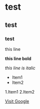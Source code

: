# test
## test
### test

this line

**this line bold**

*this line is italic*

- Item1
- Item2

1.Item1
2.Item2

[Visit Google](https://www.google.com)
